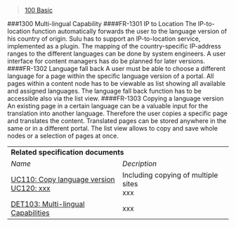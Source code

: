 [index]: https://github.com/massiveart/sulu-docs/tree/master/system-requirements/ "Index"
[label_100]: https://github.com/massiveart/sulu-docs/tree/master/system-requirements/100-basic "100 Basic"
[package_1100]: https://github.com/massiveart/sulu-docs/tree/master/system-requirements/100-basic/caching.md "1100 Caching Mechanisms"
[package_1150]: https://github.com/massiveart/sulu-docs/tree/master/system-requirements/100-basic/url-management.md "1150 URL Management"
[package_1200]: https://github.com/massiveart/sulu-docs/tree/master/system-requirements/100-basic/structure.md "1200 Content Structure"
[package_1250]: https://github.com/massiveart/sulu-docs/tree/master/system-requirements/100-basic/multi-portal.md "1250 Multi-portal Capability"
[package_1300]: https://github.com/massiveart/sulu-docs/tree/master/system-requirements/100-basic/multi-lingual.md "1300 Multi-lingual Capability"
[package_1350]: https://github.com/massiveart/sulu-docs/tree/master/system-requirements/100-basic/workflow.md "1350 Workflow Management"
[package_1400]: https://github.com/massiveart/sulu-docs/tree/master/system-requirements/100-basic/publication.md "1400 Publication"
[package_1450]: https://github.com/massiveart/sulu-docs/tree/master/system-requirements/100-basic/sem-seo.md "1450 SEM/SEO Support"
[package_1500]: https://github.com/massiveart/sulu-docs/tree/master/system-requirements/100-basic/search.md "1500 Search"
[package_1550]: https://github.com/massiveart/sulu-docs/tree/master/system-requirements/100-basic/interfaces.md "1550 Data Interfaces"
[package_1600]: https://github.com/massiveart/sulu-docs/tree/master/system-requirements/100-basic/security.md "1600 Security"
[package_1650]: https://github.com/massiveart/sulu-docs/tree/master/system-requirements/100-basic/image-handling.md "1650 Image Handling"
[package_1700]: https://github.com/massiveart/sulu-docs/tree/master/system-requirements/100-basic/usability.md "1700 Usability"
[label_200]: https://github.com/massiveart/sulu-docs/tree/master/system-requirements/200-settings "200 Settings"
[label_300]: https://github.com/massiveart/sulu-docs/tree/master/system-requirements/300-portals "300 Portals"
[package_3500]: https://github.com/massiveart/sulu-docs/tree/master/system-requirements/300-portals/forms.md "3500 Forms"
[label_400]: https://github.com/massiveart/sulu-docs/tree/master/system-requirements/400-assets "400 Assets"
[label_500]: https://github.com/massiveart/sulu-docs/tree/master/system-requirements/500-contacts "500 Contacts"
[label_600]: https://github.com/massiveart/sulu-docs/tree/master/system-requirements/600-global "600 Global"
[label_700]: https://github.com/massiveart/sulu-docs/tree/master/system-requirements/700-dashboard "700 Dashboard"

> [100 Basic][label_100]

###1300 Multi-lingual Capability
####FR-1301 IP to Location
The IP-to-location function automatically forwards the user to the language version of his country of origin. Sulu has to support an IP-to-location service, implemented as a plugin. The mapping of the country-specific IP-address ranges to the different languages can be done by system engineers. A user interface for content managers has do be planned for later versions.  
####FR-1302 Language fall back
A user must be able to choose a different language for a page within the specific language version of a portal. All pages within a content node has to be viewable as list showing all available and assigned languages. The language fall back function has to be accessible also via the list view. 
####FR-1303 Copying a language version
An existing page in a certain language can be a valuable input for the translation into another language. Therefore the user copies a specific page and translates the content. Translated pages can be stored anywhere in the same or in a different portal. The list view allows to copy and save whole nodes or a selection of pages at once.

<table>
    <tr>
        <td colspan=2><b>Related specification documents</b></td>
    </tr>
     <tr>
        <td><i>Name</i></td>
        <td><i>Decription</i></td>
    </tr>
    <tr>
        <td>
        <a href="www.">UC110: Copy language version<br>
        <a href="www.">UC120: xxx
        </td>
        <td>
        Including copying of multiple sites<br>
        xxx
        </td>
    </tr>
     <tr>
        <td>
        <a href="www.">DET103: Multi-lingual Capabilities
        </td>
        <td>
        xxx
        </td>
    </tr>
</table>
